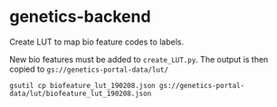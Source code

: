 # genetics-backend

Create LUT to map bio feature codes to labels.

New bio features must be added to `create_LUT.py`. The output is then copied to `gs://genetics-portal-data/lut/`

`gsutil cp biofeature_lut_190208.json gs://genetics-portal-data/lut/biofeature_lut_190208.json`
